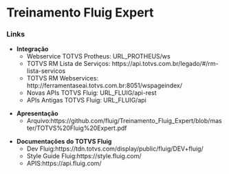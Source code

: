 # Treinamento Fluig Expert

<h3>Links</h3>

<ul>
	<li>
		<b>Integração</b>
		<ul>
			<li>Webservice TOTVS Protheus: URL_PROTHEUS/ws</li>
			<li>TOTVS RM Lista de Serviços: https://api.totvs.com.br/legado/#/rm-lista-servicos</li>
			<li>TOTVS RM Webservices: http://ferramentaseai.totvs.com.br:8051/wspageindex/</li>
			<li>Novas APIs TOTVS Fluig: URL_FLUIG/api-rest</li>
			<li>APIs Antigas TOTVS Fluig: URL_FLUIG/api</li>
		</ul>
	</li>
</ul>

<ul>		
	<li>
		<b>Apresentação </b>
		<ul>
			<li>Arquivo:https://github.com/fluig/Treinamento_Fluig_Expert/blob/master/TOTVS%20Fluig%20Expert.pdf</li>
		</ul>
	</li>
</ul>

<ul>		
	<li>
		<b>Documentações do TOTVS Fluig</b>
		<ul>
			<li>Dev Fluig:https://tdn.totvs.com/display/public/fluig/DEV+fluig/</li>
			<li>Style Guide Fluig:https://style.fluig.com/</li>
			<li>APIS:https://api.fluig.com/</li>
		</ul>
	</li>
</ul>

